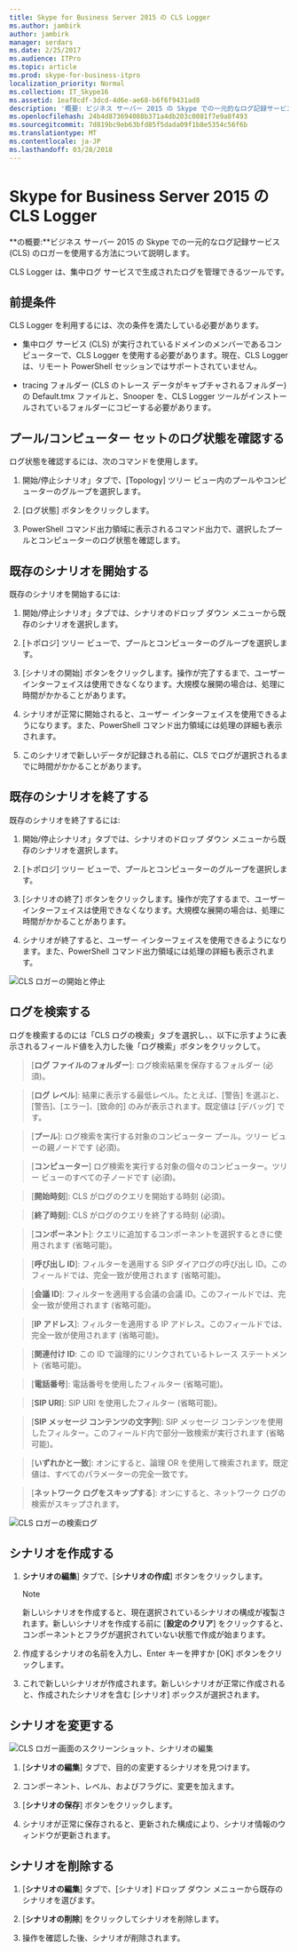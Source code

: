 ```yaml
---
title: Skype for Business Server 2015 の CLS Logger
ms.author: jambirk
author: jambirk
manager: serdars
ms.date: 2/25/2017
ms.audience: ITPro
ms.topic: article
ms.prod: skype-for-business-itpro
localization_priority: Normal
ms.collection: IT_Skype16
ms.assetid: 1eaf8cdf-3dcd-4d6e-ae68-b6f6f9431ad8
description: '概要: ビジネス サーバー 2015 の Skype での一元的なログ記録サービス (CLS) のロガーを使用する方法を説明します。'
ms.openlocfilehash: 24b4d873694088b371a4db203c0081f7e9a8f493
ms.sourcegitcommit: 7d819bc9eb63bfd85f5dada09f1b8e5354c56f6b
ms.translationtype: MT
ms.contentlocale: ja-JP
ms.lasthandoff: 03/28/2018
---
```

# <a name="cls-logger-for-skype-for-business-server-2015"></a>Skype for Business Server 2015 の CLS Logger
 
**の概要:**ビジネス サーバー 2015 の Skype での一元的なログ記録サービス (CLS) のロガーを使用する方法について説明します。
  
CLS Logger は、集中ログ サービスで生成されたログを管理できるツールです。
  
## <a name="prerequisites"></a>前提条件

CLS Logger を利用するには、次の条件を満たしている必要があります。
  
- 集中ログ サービス (CLS) が実行されているドメインのメンバーであるコンピューターで、CLS Logger を使用する必要があります。現在、CLS Logger は、リモート PowerShell セッションではサポートされていません。
    
- tracing フォルダー (CLS のトレース データがキャプチャされるフォルダー) の Default.tmx ファイルと、Snooper を、CLS Logger ツールがインストールされているフォルダーにコピーする必要があります。
    
## <a name="check-the-logging-status-of-a-set-of-poolscomputers"></a>プール/コンピューター セットのログ状態を確認する

ログ状態を確認するには、次のコマンドを使用します。
  
1. 開始/停止シナリオ」タブで、[Topology] ツリー ビュー内のプールやコンピューターのグループを選択します。
    
2. [ログ状態] ボタンをクリックします。
    
3. PowerShell コマンド出力領域に表示されるコマンド出力で、選択したプールとコンピューターのログ状態を確認します。
    
## <a name="start-an-existing-scenario"></a>既存のシナリオを開始する

既存のシナリオを開始するには:
  
1. 開始/停止シナリオ」タブでは、シナリオのドロップ ダウン メニューから既存のシナリオを選択します。
    
2. [トポロジ] ツリー ビューで、プールとコンピューターのグループを選択します。
    
3. [シナリオの開始] ボタンをクリックします。操作が完了するまで、ユーザー インターフェイスは使用できなくなります。大規模な展開の場合は、処理に時間がかかることがあります。
    
4. シナリオが正常に開始されると、ユーザー インターフェイスを使用できるようになります。また、PowerShell コマンド出力領域には処理の詳細も表示されます。
    
5. このシナリオで新しいデータが記録される前に、CLS でログが選択されるまでに時間がかかることがあります。
    
## <a name="stop-an-existing-scenario"></a>既存のシナリオを終了する

既存のシナリオを終了するには:
  
1. 開始/停止シナリオ」タブでは、シナリオのドロップ ダウン メニューから既存のシナリオを選択します。
    
2. [トポロジ] ツリー ビューで、プールとコンピューターのグループを選択します。
    
3. [シナリオの終了] ボタンをクリックします。操作が完了するまで、ユーザー インターフェイスは使用できなくなります。大規模な展開の場合は、処理に時間がかかることがあります。
    
4. シナリオが終了すると、ユーザー インターフェイスを使用できるようになります。また、PowerShell コマンド出力領域には処理の詳細も表示されます。
    
![CLS ロガーの開始と停止](../../media/2c4a36c2-b5db-4550-a3b3-41f18e0e2f0c.png)
  
## <a name="search-for-logs"></a>ログを検索する

ログを検索するのには「CLS ログの検索」タブを選択し、、以下に示すように表示されるフィールド値を入力した後「ログ検索」ボタンをクリックして。
  
> [**ログ ファイルのフォルダー**]: ログ検索結果を保存するフォルダー (必須)。
    
> [**ログ レベル**]: 結果に表示する最低レベル。たとえば、[警告] を選ぶと、[警告]、[エラー]、[致命的] のみが表示されます。既定値は [デバッグ] です。
    
> [**プール**]: ログ検索を実行する対象のコンピューター プール。ツリー ビューの親ノードです (必須)。
    
> [**コンピューター**] ログ検索を実行する対象の個々のコンピューター。ツリー ビューのすべての子ノードです (必須)。
    
> [**開始時刻**]: CLS がログのクエリを開始する時刻 (必須)。
    
> [**終了時刻**]: CLS がログのクエリを終了する時刻 (必須)。
    
> [**コンポーネント**]: クエリに追加するコンポーネントを選択するときに使用されます (省略可能)。
    
> [**呼び出し ID**]: フィルターを適用する SIP ダイアログの呼び出し ID。このフィールドでは、完全一致が使用されます (省略可能)。
    
> [**会議 ID**]: フィルターを適用する会議の会議 ID。このフィールドでは、完全一致が使用されます (省略可能)。
    
> [**IP アドレス**]: フィルターを適用する IP アドレス。このフィールドでは、完全一致が使用されます (省略可能)。
    
> [**関連付け ID**: この ID で論理的にリンクされているトレース ステートメント (省略可能)。
    
> [**電話番号**]: 電話番号を使用したフィルター (省略可能)。
    
> [**SIP URI**]: SIP URI を使用したフィルター (省略可能)。
    
> [**SIP メッセージ コンテンツの文字列**]: SIP メッセージ コンテンツを使用したフィルター。このフィールド内で部分一致検索が実行されます (省略可能)。
    
> [**いずれかと一致**]: オンにすると、論理 OR を使用して検索されます。既定値は、すべてのパラメーターの完全一致です。
    
> [**ネットワーク ログをスキップする**]: オンにすると、ネットワーク ログの検索がスキップされます。
    
![CLS ロガーの検索ログ](../../media/5793ea3c-6f5f-40ef-8b53-100da831eedf.png)
  
## <a name="create-a-scenario"></a>シナリオを作成する

1. **シナリオの編集**] タブで、[**シナリオの作成**] ボタンをクリックします。
    
    > [!NOTE]
    > 新しいシナリオを作成すると、現在選択されているシナリオの構成が複製されます。新しいシナリオを作成する前に [**設定のクリア**] をクリックすると、コンポーネントとフラグが選択されていない状態で作成が始まります。
  
2. 作成するシナリオの名前を入力し、Enter キーを押すか [OK] ボタンをクリックします。
    
3. これで新しいシナリオが作成されます。新しいシナリオが正常に作成されると、作成されたシナリオを含む [シナリオ] ボックスが選択されます。
    
## <a name="modify-a-scenario"></a>シナリオを変更する

![CLS ロガー画面のスクリーンショット、シナリオの編集](../../media/abbbcac0-8a2e-48af-a22f-4fee0283a29f.png)
  
1. [**シナリオの編集**] タブで、目的の変更するシナリオを見つけます。
    
2. コンポーネント、レベル、およびフラグに、変更を加えます。
    
3. [**シナリオの保存**] ボタンをクリックします。
    
4. シナリオが正常に保存されると、更新された構成により、シナリオ情報のウィンドウが更新されます。
    
## <a name="delete-a-scenario"></a>シナリオを削除する

1. [**シナリオの編集**] タブで、[シナリオ] ドロップ ダウン メニューから既存のシナリオを選びます。
    
2. [**シナリオの削除**] をクリックしてシナリオを削除します。
    
3. 操作を確認した後、シナリオが削除されます。
    

